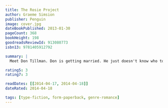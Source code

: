 ```yaml
---
title: The Rosie Project
author: Graeme Simsion
publisher: Penguin
image: cover.jpg
dateBookPublished: 2013-01-30
pageCount: 368
bookHeight: 198
goodreadsReviewId: 913080773
isbn13: 9781405912792

summary: |
  Meet Don Tillman. Don is getting married. He just doesn't know who to yet. But he has designed a very detailed questionnaire to help him find the perfect woman. One thing he already knows, though, is that it's not Rosie. Absolutely, completely, definitely not.

rating5: 3
rating7: 3

readDates: [[2014-04-17, 2014-04-18]]
dateRated: 2014-04-18

tags: [type-fiction, form-paperback, genre-romance]
---
```

